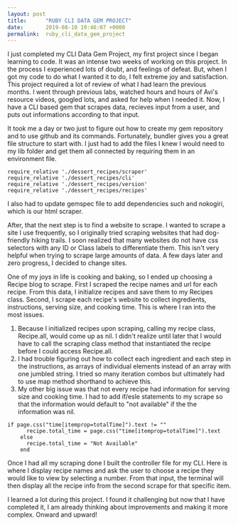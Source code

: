 ```yaml
---
layout: post
title:      "RUBY CLI DATA GEM PROJECT"
date:       2019-08-10 19:46:07 +0000
permalink:  ruby_cli_data_gem_project
---
```



I just completed my CLI Data Gem Project, my first project since I began learning to code. It was an intense two weeks of working on this project. In the process I experienced lots of doubt, and feelings of defeat. But, when I got my code to do what I wanted it to do, I felt extreme joy and satisfaction. This project required a lot of review of what I had learn the previous months. I went through previous labs, watched hours and hours of Avi's resource videos, googled lots, and asked for help when I needed it. Now, I have a CLI based gem that scrapes data, recieves input from a user, and puts out informations according to that input. 

It took me a day or two just to figure out how to create my gem repository and to use github and its commands.
Fortunately, bundler gives you a great file structure to start with. I just had to add the files I knew I would need to my lib folder and get them all connected by requiring them in an environment file. 
```
require_relative './dessert_recipes/scraper'
require_relative './dessert_recipes/cli'
require_relative './dessert_recipes/version'
require_relative './dessert_recipes/recipes'
```

I also had to update gemspec file to add dependencies such and nokogiri, which is our html scraper.

After, that the next step is to find a website to scrape. I wanted to scrape a site I use frequently, so I originally tried scraping websites that had dog-friendly hiking trails. I soon realized that many websites do not have css selectors with any ID or Class labels to differentiate them. This isn't very helpful when trying to scrape large amounts of data. A few days later and zero progress, I decided to change sites. 

One of my joys in life is cooking and baking, so I ended up choosing a Recipe blog to scrape. 
First I scraped the recipe names and url for each recipe. From this data, I initialize recipes and save them to my Recipes class. Second, I scrape each recipe's website to collect ingredients, instructions, serving size, and cooking time. This is where I ran into the most issues. 
1) Because I initialized recipes upon scraping, calling my recipe class, Recipe.all, would come up as nil. I didn't realize until later that I would have to call the scraping class method that instantiated the recipe before I could access Recipe.all.
2) I had trouble figuring out how to collect each ingredient and each step in the instructions, as arrays of individual elements instead of an array with one jumbled string. I tried so many iteration combos but ultimately had to use map method shorthand to achieve this. 
3) My other big issue was that not every recipe had information for serving size and cooking time. I had to add if/esle statements to my scrape so that the information would default to "not available" if the the information was nil. 
```
if page.css("time[itemprop=totalTime]").text != ""
      recipe.total_time = page.css("time[itemprop=totalTime]").text
    else
      recipe.total_time = "Not Available"
    end
```

Once I had all my scraping done I built the controller file for my CLI. Here is where I display recipe names and ask the user to choose a recipe they would like to view by selecting a number. From that input, the terminal will then display all the recipe info from the second scrape for that specific item.

I learned a lot during this project. I found it challenging but now that I have completed it, I am already thinking about improvements and making it more complex. Onward and upward!



